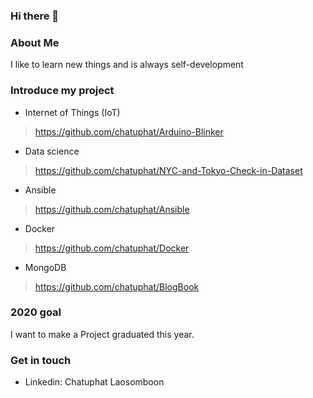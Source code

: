 ### Hi there 👋

### About Me
I like to learn new things and is always self-development 

### Introduce my project
* Internet of Things (IoT)
> https://github.com/chatuphat/Arduino-Blinker
* Data science
> https://github.com/chatuphat/NYC-and-Tokyo-Check-in-Dataset
* Ansible
> https://github.com/chatuphat/Ansible
* Docker
> https://github.com/chatuphat/Docker
* MongoDB
> https://github.com/chatuphat/BlogBook

### 2020 goal
I want to make a Project graduated this year.

### Get in touch
* Linkedin: Chatuphat Laosomboon

<!--
**chatuphat/chatuphat** is a ✨ _special_ ✨ repository because its `README.md` (this file) appears on your GitHub profile.

Here are some ideas to get you started:

- 🔭 I’m currently working on ...
- 🌱 I’m currently learning ...
- 👯 I’m looking to collaborate on ...
- 🤔 I’m looking for help with ...
- 💬 Ask me about ...
- 📫 How to reach me: ...
- 😄 Pronouns: ...
- ⚡ Fun fact: ...
-->
